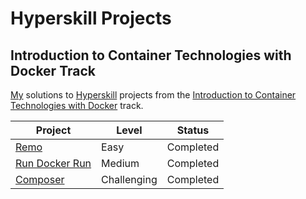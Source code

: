 # Hyperskill Projects

## Introduction to Container Technologies with Docker Track

[My](https://hyperskill.org/profile/7889902) solutions to [Hyperskill](https://hyperskill.org) projects from the [Introduction to Container Technologies with Docker](https://hyperskill.org/tracks/64) track.

| Project                               | Level       | Status    |
| ------------------------------------- | ----------- | --------- |
| [Remo](./01_remo)                     | Easy        | Completed |
| [Run Docker Run](./02_run_docker_run) | Medium      | Completed |
| [Composer](./03_composer)             | Challenging | Completed |

